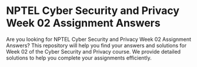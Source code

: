# NPTEL Cyber Security and Privacy Week 02 Assignment Answers

Are you looking for NPTEL Cyber Security and Privacy Week 02 Assignment Answers? This repository will help you find your answers and solutions for Week 02 of the Cyber Security and Privacy course. We provide detailed solutions to help you complete your assignments efficiently.